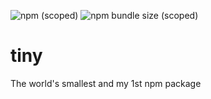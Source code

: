 ![npm (scoped)](https://img.shields.io/npm/v/@doc.jones/tiny.svg)
![npm bundle size (scoped)](https://img.shields.io/bundlephobia/minzip/@doc.jones/tiny.svg?color=blue)
# tiny
The world's smallest and my 1st npm package
